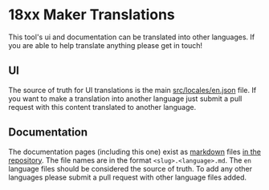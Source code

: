 # 18xx Maker Translations

This tool's ui and documentation can be translated into other languages. If you are able to help translate anything please get in touch!

## UI

The source of truth for UI translations is the main
[src/locales/en.json](https://github.com/18xx-maker/18xx-maker/blob/main/src/locales/en.json)
file. If you want to make a translation into another language just submit a pull
request with this content translated to another language.

## Documentation

The documentation pages (including this one) exist as
[markdown](https://www.markdownguide.org/) files [in the
repository](https://github.com/18xx-maker/18xx-maker/tree/master/src/docs). The
file names are in the format `<slug>.<language>.md`. The `en` language files
should be considered the source of truth. To add any other languages please
submit a pull request with other language files added.
